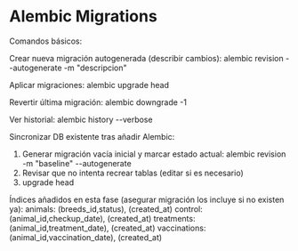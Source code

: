 Alembic Migrations
==================

Comandos básicos:

Crear nueva migración autogenerada (describir cambios):
  alembic revision --autogenerate -m "descripcion"

Aplicar migraciones:
  alembic upgrade head

Revertir última migración:
  alembic downgrade -1

Ver historial:
  alembic history --verbose

Sincronizar DB existente tras añadir Alembic:
  1. Generar migración vacía inicial y marcar estado actual:
     alembic revision -m "baseline" --autogenerate
  2. Revisar que no intenta recrear tablas (editar si es necesario)
  3. upgrade head

Índices añadidos en esta fase (asegurar migración los incluye si no existen ya):
  animals: (breeds_id,status), (created_at)
  control: (animal_id,checkup_date), (created_at)
  treatments: (animal_id,treatment_date), (created_at)
  vaccinations: (animal_id,vaccination_date), (created_at)
